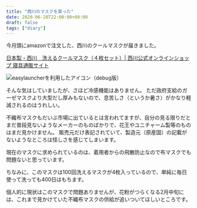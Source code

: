 ```yaml
---
title: "西川のマスクを買った"
date: 2020-06-20T22:00:00+09:00
draft: false
tags: ["diary"]
---
```


今月頭にamazonで注文した、西川のクールマスクが届きました。

[日本製・西川　洗えるクールマスク（４枚セット）| 西川公式オンラインショップ 寝具通販サイト](https://shop.nishikawa1566.com/shop/g/gPZ90009022B/)

![easylauncherを利用したアイコン（debug版）](/note/image/buy-nishikawa-mask/001.jpg)

そんな気はしていましたが、さほど冷感機能はありません。
ただ政府支給のガーゼマスクより大型だし厚みもないので、息苦しさ（というか暑さ）がかなり軽減されるのはうれしい。

不織布マスクもだいぶ市場に出ているとは言われてますが、自分の見る限りだとまだ普段見ないようなメーカーのものばかりで、花王やユニチャーム製等のものはまだ見かけません。
販売元だけ表記されていて、製造元（原産国）の記載がないようなところは怪しさを感じてしまいます。

現在のマスクに求められているのは、着用者からの飛散防止なので布マスクでも問題ないと思っています。

ちなみに、このマスクは100回洗えるマスクが4枚入っているので、単純に毎日使って洗っても400日はもちます。

個人的に現状はこのマスクで問題ありませんが、花粉がつらくなる2月中旬には、これまで見かけていた不織布マスクの供給が追いついてほしいところです。

